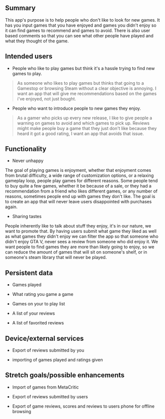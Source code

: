 ## Summary

This app's purpose is to help people who don't like to look for new games. It has you input games that you have enjoyed and games you didn't enjoy so it can find games to recommend and games to avoid. There is also user based comments so that you can see what other people have played and what they thought of the game.

## Intended users

* People who like to play games but think it's a hassle trying to find new games to play.
>As someone who likes to play games but thinks that going to a Gamestop or browsing Steam without a clear objective is annoying. I want an app that will give me recommendations based on the games i've enjoyed, not just bought.
 
* People who want to introduce people to new games they enjoy.
> As a gamer who picks up every new release, I like to give people a warning on games to avoid and which games to pick up. Reviews might make people buy a game that they just don't like because they heard it got a good rating, I want an app that avoids that issue.

## Functionality

* Never unhappy

The goal of playing games is enjoyment, whether that enjoyment comes from brutal difficulty, a wide range of customization options, or a relaxing gameplay loop, people play games for different reasons. Some people tend to buy quite a few games, whether it be because of a sale, or they had a recommendation from a friend who likes different games, or any number of reasons, sometimes people end up with games they don't like. The goal is to create an app that will never leave users disappointed with purchases again.

* Sharing tastes

People inherently like to talk about stuff they enjoy, it's in our nature, we want to promote that. By having users submit what game they liked as well as what games they didn't enjoy we can filter the app so that someone who didn't enjoy GTA V, never sees a review from someone who did enjoy it. We want people to find games they are more than likely going to enjoy, so we can reduce the amount of games that will sit on someone's shelf, or in someone's steam library that will never be played.

## Persistent data

* Games played

* What rating you game a game

* Games on your to play list

* A list of your reviews

* A list of favorited reviews

## Device/external services

* Export of reviews submitted by you

* importing of games played and ratings given

## Stretch goals/possible enhancements 

* Import of games from MetaCritic

* Export of reviews submitted by users

* Export of game reviews, scores and reviews to users phone for offline browsing

